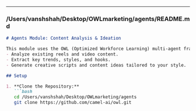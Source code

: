 
---

### **/Users/vanshshah/Desktop/OWLmarketing/agents/README.md**

```markdown
# Agents Module: Content Analysis & Ideation

This module uses the OWL (Optimized Workforce Learning) multi-agent framework to:
- Analyze existing reels and video content.
- Extract key trends, styles, and hooks.
- Generate creative scripts and content ideas tailored to your style.

## Setup

1. **Clone the Repository:**
   ```bash
   cd /Users/vanshshah/Desktop/OWLmarketing/agents
   git clone https://github.com/camel-ai/owl.git
